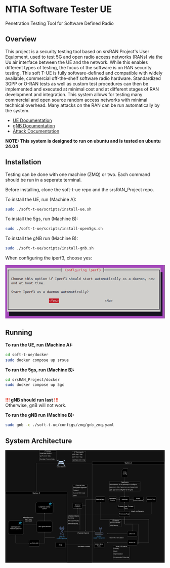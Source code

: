 # NTIA Software Tester UE

Penetration Testing Tool for Software Defined Radio

## Overview

This project is a security testing tool based on srsRAN Project's User
Equipment, used to test 5G and open radio access networks (RANs) via the Uu air
interface between the UE and the network. While this enables different types of
testing, the focus of the software is on RAN security testing. This soft T-UE is
fully software-defined and compatible with widely available, commercial
off-the-shelf software radio hardware. Standardized 3GPP or O-RAN tests as well
as custom test procedures can then be implemented and executed at minimal cost
and at different stages of RAN development and integration. This system allows
for testing many commercial and open source random access networks with minimal
technical overhead. Many attacks on the RAN can be run automatically by the
system.

- [UE Documentation](https://github.com/oran-testing/soft-t-ue/blob/main/docs/UE.md)
- [gNB Documentation](https://github.com/oran-testing/soft-t-ue/blob/main/docs/gNB.md)
- [Attack Documentation](https://github.com/oran-testing/soft-t-ue/blob/main/docs/attacks)

**NOTE: This system is designed to run on ubuntu and is tested on ubuntu 24.04**

## Installation

Testing can be done with one machine (ZMQ) or two. Each command should be run in a seperate terminal.

Before installing, clone the soft-t-ue repo and the srsRAN_Project repo.

To install the UE, run (Machine A):

```bash
sudo ./soft-t-ue/scripts/install-ue.sh
```

To install the 5gs, run (Machine B):

```bash
sudo ./soft-t-ue/scripts/install-open5gs.sh
```

To install the gNB run (Machine B):

```bash
sudo ./soft-t-ue/scripts/install-gnb.sh
```

When configuring the iperf3, choose yes:

![Soft-T-UE-System.png](docs/images/configuring_iperf3_yes.png)

## Running

**To run the UE, run (Machine A):**

```bash
cd soft-t-ue/docker
sudo docker compose up srsue
```

**To run the 5gs, run (Machine B):**

```bash
cd srsRAN_Project/docker
sudo docker compose up 5gc
```
\
**<span style="color: #e03e2d;">!!!</span>
gNB should run last
<span style="color: #e03e2d;">!!!</span>** \
Otherwise, gnB will not work.

**To run the gNB run (Machine B):**

```bash
sudo gnb -c ./soft-t-ue/configs/zmq/gnb_zmq.yaml
```

## System Architecture

![Soft-T-UE-System.png](docs/images/Soft-T-UE-System.png)
